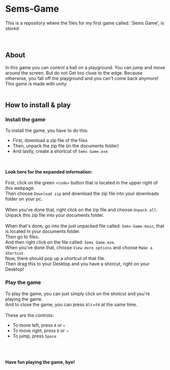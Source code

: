 # Sems-Game
This is a repository where the files for my first game called: 'Sems Game', is stored.
<br><br><br>

## About
In this game you can control a ball on a playground. You can jump and move around the screen. But do not Get too close to the edge. Because otherwise, you fall off the playground and you can't come back anymore!
<br>
This game is made with unity.
<br><br>
## How to install & play
### Install the game
To install the game, you have to do this:
- First, download a zip file of the files
- Then, unpack the zip file (in the documents folder)
- And lastly, create a shortcut of `Sems Game.exe`

<br><br>
**Look here for the expanded information:**
<br><br>
First, click on the green `<code>` button that is located in the upper right of this webpage.
<br>
Then choose `Download zip` and download the zip file into your downloads folder on your pc.
<br><br>
When you've done that, right click on the zip file and choose `Unpack all`.
<br>
Unpack this zip file into your documents folder.
<br><br>
When that's done, go into the just unpacked file called: `Sems-Game-main`, that is located in your documents folder.
<br>
Then go to files.
<br>
And then right click on the file called: `Sems Game.exe`.
<br>
When you've done that, choose `View more options` and choose `Make a Shortcut`.
<br>
Now, there should pop up a shortcut of that file.
<br>
Then drag this to your Desktop and you have a shorcut, right on your Desktop!
### Play the game
To play the game, you can just simply click on the shotcut and you're playing the game.
<br>
And to close the game, you can press `Alt`+`F4` at the same time.
<br><br>
These are the controls:
- To move left, press `A` or `←`
- To move right, press `D` or `→`
- To jump, press `Space`


<br><br><br>
**Have fun playing the game, bye!**
